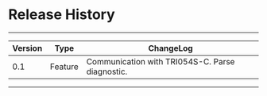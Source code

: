 # Release History

---

| Version | Type    | ChangeLog                                       |
|---------|---------|-------------------------------------------------|
| 0.1     | Feature | Communication with TRI054S-C. Parse diagnostic. |

---
